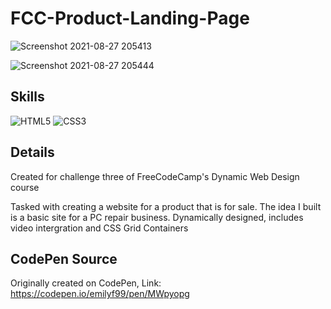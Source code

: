 # FCC-Product-Landing-Page
![Screenshot 2021-08-27 205413](https://user-images.githubusercontent.com/72047699/131181917-64b55691-aaba-4c1c-bc67-39fc05c7cf84.png)

![Screenshot 2021-08-27 205444](https://user-images.githubusercontent.com/72047699/131181922-8b3bd161-af74-4a03-8e1d-2085e82c86d8.png)

## Skills
![HTML5](https://img.shields.io/badge/html5-%23E34F26.svg?style=for-the-badge&logo=html5&logoColor=white)
![CSS3](https://img.shields.io/badge/css3-%231572B6.svg?style=for-the-badge&logo=css3&logoColor=white)

## Details
Created for challenge three of FreeCodeCamp's Dynamic Web Design course 

Tasked with creating a website for a product that is for sale. The idea I built is a basic site for a PC repair business. 
Dynamically designed, includes video intergration and CSS Grid Containers

## CodePen Source
Originally created on CodePen, Link: https://codepen.io/emilyf99/pen/MWpyopg

